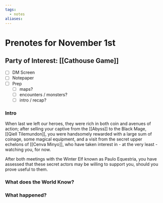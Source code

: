 ```yaml
---
tags:
  - notes
aliases:
---
```


# Prenotes for November 1st
## Party of Interest: [[Cathouse Game]]
- [ ] DM Screen
- [ ] Notepaper
- [ ] Prep
	- [ ] maps?
	- [ ] encounters / monsters?
	- [ ] intro / recap?

### Intro

When last we left our heroes, they were rich in both coin and avenues of action; after selling your captive from the [[Abyss]] to the Black Mage, [[Qiell Tilemundon]], you were handsomely rewarded with a large sum of coinage, some magical equipment, and a visit from the secret upper echelons of [[Cenva Minyo]], who have taken interest in - at the very least - watching you, for now. 

After both meetings with the Winter Elf known as Paulo Equestria, you have assessed that these secret actors may be willing to support you, should you prove useful to them.



### What does the World Know?


### What happened?